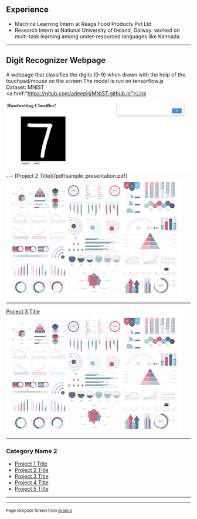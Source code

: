 ## Experience 
- Machine Learning Intern at Raaga Food Products Pvt Ltd <br>
- Research Intern at National University of Ireland, Galway. worked on 
multi-task learning among under-resourced languages like Kannada.

---

## Digit Recognizer Webpage 

A webpage that classifies the digits (0-9) when drawn with the help of the touchpad/mouse on the screen.The model is run on tensorflow.js
<br>
Dataset: MNIST
<br>
<a href:"https://gitub.com/adeepH/MNIST.github.io">Link</a>

<img src="images/7.png?raw=true"/>
---
[Project 2 Title](/pdf/sample_presentation.pdf)
<img src="images/dummy_thumbnail.jpg?raw=true"/>

---
[Project 3 Title](http://example.com/)
<img src="images/dummy_thumbnail.jpg?raw=true"/>

---

### Category Name 2

- [Project 1 Title](http://example.com/)
- [Project 2 Title](http://example.com/)
- [Project 3 Title](http://example.com/)
- [Project 4 Title](http://example.com/)
- [Project 5 Title](http://example.com/)

---




---
<p style="font-size:11px">Page template forked from <a href="https://github.com/evanca/quick-portfolio">evanca</a></p>
<!-- Remove above link if you don't want to attibute -->
